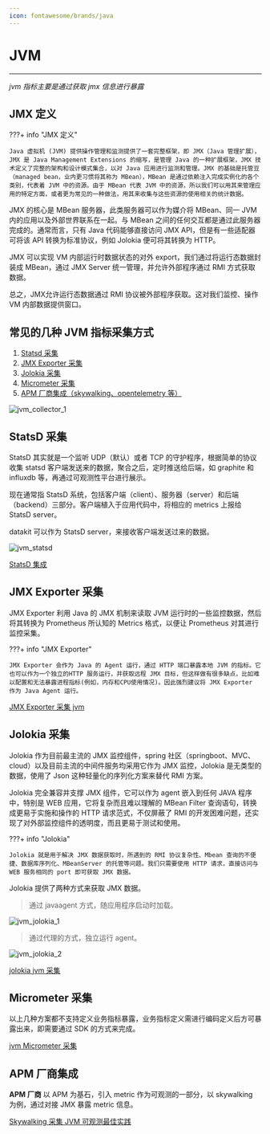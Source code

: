 ```yaml
---
icon: fontawesome/brands/java
---
```

# JVM
---

*jvm 指标主要是通过获取 jmx 信息进行暴露*

## JMX 定义

???+ info "JMX 定义"

	Java 虚拟机 (JVM) 提供操作管理和监测提供了一套完整框架，即 JMX（Java 管理扩展），JMX 是 Java Management Extensions 的缩写，是管理 Java 的一种扩展框架，JMX 技术定义了完整的架构和设计模式集合，以对 Java 应用进行监测和管理。JMX 的基础是托管豆（managed bean，业内更习惯将其称为 MBean），MBean 是通过依赖注入完成实例化的各个类别，代表着 JVM 中的资源。由于 MBean 代表 JVM 中的资源，所以我们可以用其来管理应用的特定方面，或者更为常见的一种做法，用其来收集与这些资源的使用相关的统计数据。
	
JMX 的核心是 MBean 服务器，此类服务器可以作为媒介将 MBean、同一 JVM 内的应用以及外部世界联系在一起。与 MBean 之间的任何交互都是通过此服务器完成的。通常而言，只有 Java 代码能够直接访问 JMX API，但是有一些适配器可将该 API 转换为标准协议，例如 Jolokia 便可将其转换为 HTTP。

JMX 可以实现 VM 内部运行时数据状态的对外 export，我们通过将运行态数据封装成 MBean，通过 JMX Server 统一管理，并允许外部程序通过 RMI 方式获取数据。

总之，JMX允许运行态数据通过 RMI 协议被外部程序获取。这对我们监控、操作 VM 内部数据提供窗口。


## 常见的几种 JVM 指标采集方式  

1. [Statsd 采集](#statsd)
2. [JMX Exporter 采集](#jmx-exporter)
3. [Jolokia 采集](#jolokia)
4. [Micrometer 采集](#micrometer)
5. [APM 厂商集成（skywalking、opentelemetry 等）](#apm)  

![jvm_collector_1](../imgs/jvm_collector_1.png)

## StatsD 采集 

StatsD 其实就是一个监听 UDP（默认）或者 TCP 的守护程序，根据简单的协议收集 statsd 客户端发送来的数据，聚合之后，定时推送给后端，如 graphite 和 influxdb 等，再通过可观测性平台进行展示。

现在通常指 StatsD 系统，包括客户端（client）、服务器（server）和后端（backend）三部分。客户端植入于应用代码中，将相应的 metrics 上报给 StatsD server。

datakit 可以作为 StatsD server，来接收客户端发送过来的数据。

![jvm_statsd](../imgs/jvm_statsd_1.png)


[StatsD 集成](jvm_statsd.md)

## JMX Exporter 采集 

JMX Exporter 利用 Java 的 JMX 机制来读取 JVM 运行时的一些监控数据，然后将其转换为 Prometheus 所认知的 Metrics 格式，以便让 Prometheus 对其进行监控采集。
	
???+ info "JMX Exporter"
	
	JMX Exporter 会作为 Java 的 Agent 运行，通过 HTTP 端口暴露本地 JVM 的指标。它也可以作为一个独立的HTTP 服务运行，并获取远程 JMX 目标，但这样做有很多缺点，比如难以配置和无法暴露进程指标(例如，内存和CPU使用情况)。因此强烈建议将 JMX Exporter 作为 Java Agent 运行。
	
[JMX Exporter 采集 jvm ](jvm_jmx_exporter.md)

## Jolokia 采集

Jolokia 作为目前最主流的 JMX 监控组件，spring 社区（springboot、MVC、cloud）以及目前主流的中间件服务均采用它作为 JMX 监控，Jolokia 是无类型的数据，使用了 Json 这种轻量化的序列化方案来替代 RMI 方案。

Jolokia 完全兼容并支撑 JMX 组件，它可以作为 agent 嵌入到任何 JAVA 程序中，特别是 WEB 应用，它将复杂而且难以理解的 MBean Filter 查询语句，转换成更易于实施和操作的 HTTP 请求范式，不仅屏蔽了 RMI 的开发困难问题，还实现了对外部监控组件的透明度，而且更易于测试和使用。
	
???+ info "Jolokia"

	Jolokia 就是用于解决 JMX 数据获取时，所遇到的 RMI 协议复杂性、Mbean 查询的不便捷、数据库序列化、MBeanServer 的托管等问题。我们只需要使用 HTTP 请求，直接访问与 WEB 服务相同的 port 即可获取 JMX 数据。


Jolokia 提供了两种方式来获取 JMX 数据。

> 通过 javaagent 方式，随应用程序启动时加载。

![jvm_jolokia_1](../imgs/jvm_jolokia_1.png)

> 通过代理的方式，独立运行 agent。

![jvm_jolokia_2](../imgs/jvm_jolokia_2.png)


[jolokia jvm 采集](/datakit/jvm/#jvm-jolokia)

## Micrometer 采集

以上几种方案都不支持定义业务指标暴露，业务指标定义需进行编码定义后方可暴露出来，即需要通过 SDK 的方式来完成。

[jvm Micrometer 采集](jvm_micrometer.md)




## APM 厂商集成

**APM 厂商** 以 APM 为基石，引入 metric 作为可观测的一部分，以 skywalking 为例，通过对接 JMX 暴露 metric 信息。

[Skywalking 采集 JVM 可观测最佳实践](/best-practices/monitoring/skywalking-jvm/)

